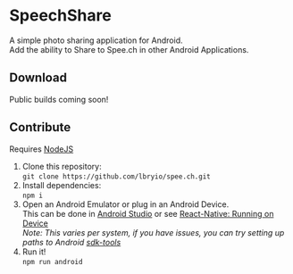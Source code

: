 # SpeechShare

A simple photo sharing application for Android.  
Add the ability to Share to Spee.ch in other Android Applications.

## Download

Public builds coming soon!

## Contribute

Requires [NodeJS](https://nodejs.org/)

1. Clone this repository:   
`git clone https://github.com/lbryio/spee.ch.git`
2. Install dependencies:  
`npm i`
3. Open an Android Emulator or plug in an Android Device.  
This can be done in [Android Studio](https://developer.android.com/studio/run/emulator) or see [React-Native: Running on Device](https://facebook.github.io/react-native/docs/running-on-device)  
_Note: This varies per system, if you have issues, you can try setting up paths to Android [sdk-tools](https://developer.android.com/studio/#downloads)_
4. Run it!  
`npm run android`
